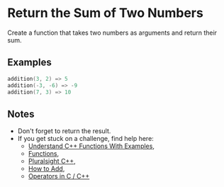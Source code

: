 # Return the Sum of Two Numbers

Create a function that takes two numbers as arguments and return their sum.

## Examples
```C++
addition(3, 2) => 5
addition(-3, -6) => -9
addition(7, 3) => 10
```
## Notes

* Don't forget to return the result.
* If you get stuck on a challenge, find help here:
	* [Understand C++ Functions With Examples](https://www.programiz.com/cpp-programming/function),
	* [Functions](http://www.cplusplus.com/doc/tutorial/functions/),
	* [Pluralsight C++](https://www.pluralsight.com/paths/c-plus-plus),
	* [How to Add](https://www.wikihow.com/Add),
	* [Operators in C / C++](https://www.geeksforgeeks.org/operators-c-c/)

